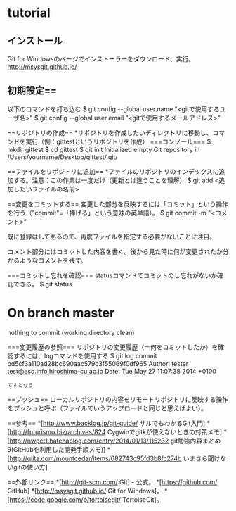 # tutorial

## インストール

Git for Windowsのページでインストーラーをダウンロード、実行。
http://msysgit.github.io/

## 初期設定==

以下のコマンドを打ち込む
  $ git config --global user.name "<gitで使用するユーザ名>"
  $ git config --global user.email "<gitで使用するメールアドレス>"

==リポジトリの作成==
*リポジトリを作成したいディレクトリに移動し、コマンドを実行（例：gittestというリポジトリを作成）
===コンソール===
<syntaxhighlight lang="bash">
$ mkdir gittest
$ cd gittest
$ git init
Initialized empty Git repository in /Users/yourname/Desktop/gittest/.git/
</syntaxhighlight>

==ファイルをリポジトリに追加==
*ファイルのリポジトリのインデックスに追加する。注意：この作業は一度だけ（更新とは違うことを理解）
<syntaxhighlight lang="bash">
$ git add <追加したいファイルの名前>
</syntaxhighlight>

==変更をコミットする==
変更した部分を反映するには「コミット」という操作を行う（"commit"=「捧げる」という意味の英単語）。
<syntaxhighlight lang="bash">
$ git commit -m "<コメント>"
</syntaxhighlight>
<p>既に登録はしてあるので、再度ファイルを指定する必要がないことに注目。</p>
<p>コメント部分にはコミットした内容を書く。後から見た時に何が変更されたか分かるようなコメントを残す。</p>

===コミットし忘れを確認===
statusコマンドでコミットのし忘れがないか確認できる。
<syntaxhighlight lang="bash">
$ git status
# On branch master
nothing to commit (working directory clean)
</syntaxhighlight>

===変更履歴の参照===
リポジトリの変更履歴（＝何をコミットしたか）を確認するには、logコマンドを使用する
<syntaxhighlight lang="bash">
$ git log
commit bd5cf3a110ad28bc690aac579c3f55069f0df965
Author: tester <test@esd.info.hiroshima-cu.ac.jp>
Date:   Tue May 27 11:07:38 2014 +0100

    てすとなう

</syntaxhighlight>

==プッシュ==
ローカルリポジトリの内容をリモートリポジトリに反映する操作をプッシュと呼ぶ（ファイルでいうアップロードと同じと思えばよい）。

==参考==
*[http://www.backlog.jp/git-guide/ サルでもわかるGit入門]
*[http://futurismo.biz/archives/824 Cygwinでgitkが使えないときの対策メモ]
*[http://nwpct1.hatenablog.com/entry/2014/01/13/115232 git勉強内容まとめ9(GitHubを利用した開発手順メモ)]
*[http://qiita.com/mountcedar/items/682743c95fd3b8fc274b いまさら聞けないgitの使い方]

==外部リンク==
*[http://git-scm.com/ Git] - 公式。
*[https://github.com/ GitHub]
*[http://msysgit.github.io/ Git for Windows]。
*[https://code.google.com/p/tortoisegit/ TortoiseGit]。
